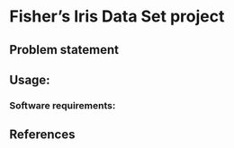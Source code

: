 # Fisher’s Iris Data Set project

## Problem statement

## Usage:

### Software requirements:

## References